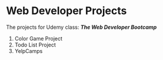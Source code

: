 # Web Developer Projects

The projects for Udemy class:  ***The Web Developer Bootcamp***

1. Color Game Project
2. Todo List Project
3. YelpCamps
 
